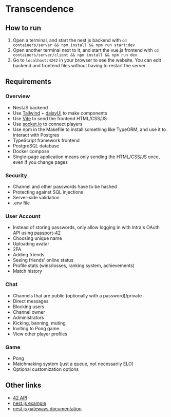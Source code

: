 # Transcendence

## How to run

1. Open a terminal, and start the nest.js backend with `cd containers/server && npm install && npm run start:dev`
2. Open another terminal next to it, and start the vue.js frontend with `cd containers/server/client && npm install && npm run dev`
3. Go to `localhost:4242` in your browser to see the website. You can edit backend and frontend files without having to restart the server.

## Requirements

### Overview

- NestJS backend
- Use [Tailwind](https://tailwindcss.com/) + [daisyUI](https://daisyui.com/components/) to make components
- Use [Vite](https://vitejs.dev/guide/build) to send the frontend HTML/CSS/JS
- Use [socket.io](https://socket.io/docs/v4/client-api/) to connect players
- Use npm in the Makefile to install something like TypeORM, and use it to interact with Postgres
- TypeScript framework frontend
- PostgreSQL database
- Docker compose
- Single-page application means only sending the HTML/CSS/JS once, even if you change pages

### Security

- Channel and other passwords have to be hashed
- Protecting against SQL injections
- Server-side validation
- .env file

### User Account

- Instead of storing passwords, only allow logging in with Intra's OAuth API using [passport-42](https://www.passportjs.org/packages/passport-42/)
- Choosing unique name
- Uploading avatar
- 2FA
- Adding friends
- Seeing friends' online status
- Profile stats (wins/losses, ranking system, achievements)
- Match history

### Chat

- Channels that are public (optionally with a password)/private
- Direct messages
- Blocking users
- Channel owner
- Administrators
- Kicking, banning, muting
- Inviting to Pong game
- View other player profiles

### Game

- Pong
- Matchmaking system (just a queue, not necessarily ELO)
- Optional customization options

## Other links

- [42 API](https://api.intra.42.fr/apidoc/guides/getting_started)
- [nest.js example](https://github.com/nestjs/nest/blob/master/sample/02-gateways/src/events/events.gateway.ts)
- [nest.js gateways documentation](https://docs.nestjs.com/websockets/gateways)
